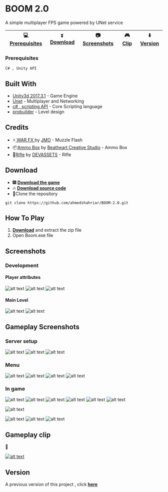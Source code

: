 # BOOM 2.0

A simple multiplayer FPS game powered by UNet service


:computer: [**Prerequisites**](#prerequisites) |:arrow_double_down: [**Download**](#download) |:camera: [**Screenshots**](#screenshots) |:video_game: [**Clip**](#gameplay-clip) | :arrow_down: [**Version**](#update)
--- | --- | --- | --- | ---


### Prerequisites

```
C# , Unity API
```
## Built With

* [Unity3d 2017.3.1](https://unity3d.com/unity/whats-new/unity-2017.3.1) - Game Engine
* [Unet](https://docs.unity3d.com/Manual/UNet.html) - Multiplayer and Networking
* [c# , scripting API](https://docs.unity3d.com/2018.4/Documentation/ScriptReference/index.html) - Core Scripting language
* [probuilder](https://www.procore3d.com/probuilder/) - Level design

## Credits

* ⚡[ WAR FX ](https://assetstore.unity.com/packages/vfx/particles/war-fx-5669) by [JMO](https://jeanmoreno.com/) - Muzzle Flash
* 📦[Ammo Box](https://assetstore.unity.com/packages/3d/props/weapons/ammo-box-7701) by [Beatheart Creative Studio](https://assetstore.unity.com/publishers/1920) - Ammo Box
* :gun:[Rifle](http://devassets.com/assets/sci-fi-weapons/) by [DEVASSETS](http://devassets.com/) - Rifle


## Download 

* :fireworks: [**Download the game**](https://github.com/ahmedshahriar/BOOM-2.0/blob/master/Final%20Game.zip "BOOM 2.0")
*   🔥   [**Download source code**](https://github.com/ahmedshahriar/BOOM-2.0/archive/master.zip "BOOM 2.0 source code")
* :star2:Clone the repository
```
git clone https://github.com/ahmedshahriar/BOOM-2.0.git
```

## How To Play

1. [**Download**](https://github.com/ahmedshahriar/BOOM-2.0/blob/master/Final%20Game.zip "BOOM 2.0") and extract the zip file
2. Open Boom.exe file

## Screenshots

### Development

#### Player attributes

![alt text](https://github.com/ahmedshahriar/BOOM-2.0/blob/master/Screenshots/player_attr1.png "Player Attributes")
![alt text](https://github.com/ahmedshahriar/BOOM-2.0/blob/master/Screenshots/player_attr2.png "Player Attributes")
![alt text](https://github.com/ahmedshahriar/BOOM-2.0/blob/master/Screenshots/player_attr3.png "Player Attributes")

#### Main Level

![alt text](https://github.com/ahmedshahriar/BOOM-2.0/blob/master/Screenshots/main_level_upside_view.png "Main Level Upside view")
![alt text](https://github.com/ahmedshahriar/BOOM-2.0/blob/master/Screenshots/main_leveLjoined.png "Environment Modular joined with spawnpoints")

## Gameplay Screenshots

### Server setup

![alt text](https://github.com/ahmedshahriar/BOOM-2.0/blob/master/Screenshots/network_lobby.png "Network Lobby")
![alt text](https://github.com/ahmedshahriar/BOOM-2.0/blob/master/Screenshots/server_info.png "Server Info")
![alt text](https://github.com/ahmedshahriar/BOOM-2.0/blob/master/Screenshots/add_multiplayer.png "Add Multiplayer")


### Menu
![alt text](https://github.com/ahmedshahriar/BOOM-2.0/blob/master/Screenshots/menu.png "main Menu")
![alt text](https://github.com/ahmedshahriar/BOOM-2.0/blob/master/Screenshots/guides.png "Guide menu")
![alt text](https://github.com/ahmedshahriar/BOOM-2.0/blob/master/Screenshots/credits.png "Credits menu")
![alt text](https://github.com/ahmedshahriar/BOOM-2.0/blob/master/Screenshots/pause_menu_with_volume_control.png "Pause menu with volume control")

### In game

![alt text](https://github.com/ahmedshahriar/BOOM-2.0/blob/master/Screenshots/environment_1.png "Environment")
![alt text](https://github.com/ahmedshahriar/BOOM-2.0/blob/master/Screenshots/environment_2.png "Environment")
![alt text](https://github.com/ahmedshahriar/BOOM-2.0/blob/master/Screenshots/environment_3.png "Environment")
![alt text](https://github.com/ahmedshahriar/BOOM-2.0/blob/master/Screenshots/environment_4.png "Environment")
![alt text](https://github.com/ahmedshahriar/BOOM-2.0/blob/master/Screenshots/environment_5.png "Environment")
![alt text](https://github.com/ahmedshahriar/BOOM-2.0/blob/master/Screenshots/environment_6.png "Environment")

![alt text](https://github.com/ahmedshahriar/BOOM-2.0/blob/master/Screenshots/player.png "Player")

![alt text](https://github.com/ahmedshahriar/BOOM-2.0/blob/master/Screenshots/impact_effect.png "Impact Effect")
![alt text](https://github.com/ahmedshahriar/BOOM-2.0/blob/master/Screenshots/die_effect.png "Death Effect")
![alt text](https://github.com/ahmedshahriar/BOOM-2.0/blob/master/Screenshots/meeting.png "Meeting")


## Gameplay clip

:cinema:


[![alt text](https://github.com/ahmedshahriar/BOOM-2.0/blob/master/Screenshots/ytb_ss.png "BOOM 2.0")](https://youtu.be/0ql_OKhicUk "BOOM 2.0")



## Version 

A previous version of this project , click [**here**](https://github.com/ahmedshahriar/BOOM-1.0 "BOOM 1.0")
